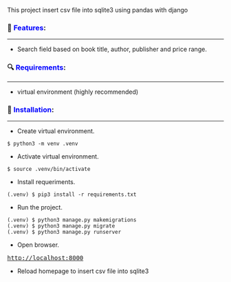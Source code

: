 This project insert csv file into sqlite3 using pandas with django

### 📎 <span style="color: blue;">Features</span>:
-------------------------------------------------------
- Search field based on book title, author, publisher and price range.

### 🔍 <span style="color: blue;">Requirements</span>:
--------------------------------------------------------
- virtual environment (highly recommended)

### 🚀 <span style="color: blue;">Installation</span>:
--------------------------------------------------------
- Create virtual environment.
```
$ python3 -m venv .venv
```

- Activate virtual environment.
```
$ source .venv/bin/activate
```

- Install requeriments.
```
(.venv) $ pip3 install -r requirements.txt
```
- Run the project.
```
(.venv) $ python3 manage.py makemigrations
(.venv) $ python3 manage.py migrate
(.venv) $ python3 manage.py runserver
```

- Open browser.

<pre><a href="http://localhost:8000">http://localhost:8000</a></pre>
- Reload homepage to insert csv file into sqlite3
